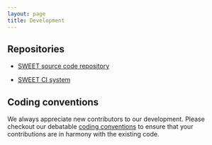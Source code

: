 ```yaml
---
layout: page
title: Development
---
```


## Repositories

* [SWEET source code repository](https://www.github.com/schreiberx/sweet)

* [SWEET CI system](https://gitlab.inria.fr/mschreib/sweet-ci-tests/-/pipelines)


## Coding conventions

We always appreciate new contributors to our development.
Please checkout our debatable [coding conventions](coding_conventions.html) to ensure that your contributions are in harmony with the existing code.